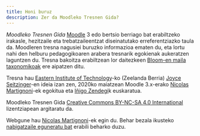 ```yaml
---
title: Honi buruz
description: Zer da Moodleko Tresnen Gida?
---
```


_Moodleko Tresnen Gida_ [Moodle][moodle] 3 edo bertsio berriago bat erabiltzeko irakasle, hezitzaile eta trebatzaileentzat diseinatutako erreferentziazko taula da. Moodleren tresna nagusiei buruzko informazioa ematen du, eta lortu nahi den helburu pedagogikoaren arabera tresnarik egokienak aukeratzen laguntzen du. Tresna bakoitza erabiltzean lor daitezkeen [Bloom-en maila taxonomikoak][bloom] ere aipatzen ditu.

Tresna hau [Eastern Institute of Technology](https://www.eit.ac.nz/)-ko (Zeelanda Berria) [Joyce Seitzinger](https://www.joyceseitzinger.com/)-en ideia izan zen, 2020ko maiatzean Moodle 3.x-erako [Nicolas Martignoni][nm]-ek egokitua eta [Iñigo Zendegi](https://moodle.org/user/profile.php?id=709961)k euskaratua.

Moodleko Tresnen Gida [Creative Commons BY-NC-SA 4.0 International][cc] lizentziapean argitaratu da.

Webgune hau [Nicolas Martignoni][nm]-ek egin du. Behar bezala ikusteko [nabigatzaile eguneratu bat][browser] erabili beharko duzu.

 [moodle]: https://moodle.org/
 [bloom]: https://eu.wikipedia.org/wiki/Bloom-en_taxonomia
 [cc]: https://creativecommons.org/licenses/by-nc-sa/4.0/deed.eu
 [browser]: https://browsehappy.com/
 [nm]: https://blog.martignoni.net/a-propos/
